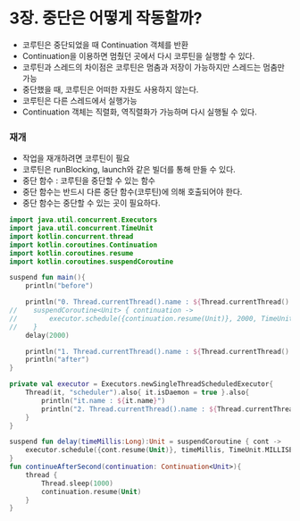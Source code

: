 # 3장. 중단은 어떻게 작동할까?

* 코루틴은 중단되었을 때 Continuation 객체를 반환
* Continuation을 이용하면 멈췄던 곳에서 다시 코루틴을 실행할 수 있다.
* 코루틴과 스레드의 차이점은 코루틴은 멈춤과 저장이 가능하지만 스레드는 멈춤만 가능
* 중단했을 때, 코루틴은 어떠한 자원도 사용하지 않는다.
* 코루틴은 다른 스레드에서 실행가능
* Continuation 객체는 직렬화, 역직렬화가 가능하며 다시 실행될 수 있다.

### 재개
* 작업을 재개하려면 코루틴이 필요
* 코루틴은 runBlocking, launch와 같은 빌더를 통해 만들 수 있다.
* 중단 함수 : 코루틴을 중단할 수 있는 함수
* 중단 함수는 반드시 다른 중단 함수(코루틴)에 의해 호출되어야 한다.
* 중단 함수는 중단할 수 있는 곳이 필요하다.
```kotlin
import java.util.concurrent.Executors
import java.util.concurrent.TimeUnit
import kotlin.concurrent.thread
import kotlin.coroutines.Continuation
import kotlin.coroutines.resume
import kotlin.coroutines.suspendCoroutine

suspend fun main(){
    println("before")

    println("0. Thread.currentThread().name : ${Thread.currentThread().name}")
//    suspendCoroutine<Unit> { continuation ->
//        executor.schedule({continuation.resume(Unit)}, 2000, TimeUnit.MILLISECONDS)
//    }
    delay(2000)

    println("1. Thread.currentThread().name : ${Thread.currentThread().name}")
    println("after")
}

private val executor = Executors.newSingleThreadScheduledExecutor{
    Thread(it, "scheduler").also{ it.isDaemon = true }.also{
        println("it.name : ${it.name}")
        println("2. Thread.currentThread().name : ${Thread.currentThread().name}")
    }
}

suspend fun delay(timeMillis:Long):Unit = suspendCoroutine { cont ->
    executor.schedule({cont.resume(Unit)}, timeMillis, TimeUnit.MILLISECONDS)
}
fun continueAfterSecond(continuation: Continuation<Unit>){
    thread {
        Thread.sleep(1000)
        continuation.resume(Unit)
    }
}
```